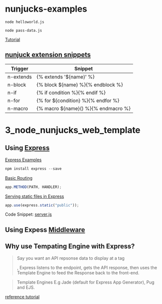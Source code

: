 # nunjucks-examples

`node helloworld.js`

`node pass-data.js`

[Tutorial](https://css-tricks.com/killer-features-of-nunjucks/)

## [nunjuck extension snippets](https://github.com/eseom/nunjucks-template)

| Trigger   | Snippet                             |
| --------- | ----------------------------------- |
| n-extends | {% extends '${name}' %}             |
| n-block   | {% block ${name} %}{% endblock %}   |
| n-if      | {% if condition %}{% endif %}       |
| n-for     | {% for ${condition} %}{% endfor %}  |
| n-macro   | {% macro ${name}() %}{% endmacro %} |

# 3_node_nunjucks_web_template

## Using [Express](http://expressjs.com/en/starter/installing.html#next-hello-world-)

[Express Examples](http://expressjs.com/en/starter/examples.html)

```js
npm install express --save
```

[Basic Routing](http://expressjs.com/en/starter/basic-routing.html)

```js
app.METHOD(PATH, HANDLER);
```

[Serving static files in Express](http://expressjs.com/en/starter/static-files.html)

```js
app.use(express.static("public"));
```

Code Snippet: [server.js](https://expressjs.com/en/starter/hello-world.html)

## Using Expess [Middleware](https://expressjs.com/en/guide/using-middleware.html)

## Why use Tempating Engine with Express?

> Say you want an API repsonse data to display at a tag <p>,
> Express listens to the endpoint, gets the API response, then uses the Template Engine to feed the Response back to the front-end.

> Template Engines E.g Jade (default for Express App Generator), Pug and EJS.

[reference tutorial](https://www.youtube.com/watch?v=Hkg93BUD_qw)
